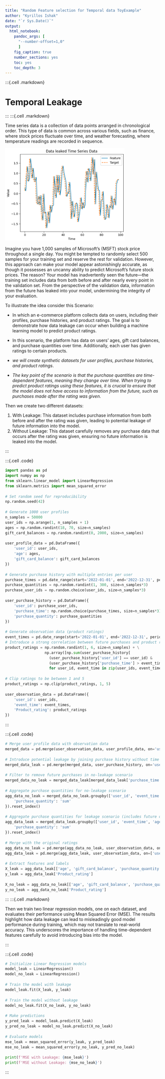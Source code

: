 ```yaml
---
title: "Random Feature selection for Temporal data ToyExample"
author: "Kyrillos Ishak"
date: "`r Sys.Date()`"
output: 
  html_notebook:
    pandoc_args: [
      "--number-offset=1,0"
      ]
    fig_caption: true
    number_sections: yes
    toc: yes
    toc_depth: 3
---
```

:::{.cell .markdown}
# **Temporal Leakage**
:::
:::{.cell .markdown}

Time series data is a collection of data points arranged in chronological order. This type of data is common across various fields, such as finance, where stock prices fluctuate over time, and weather forecasting, where temperature readings are recorded in sequence.

<img src="https://github.com/kyrillosishak/re-FakeNewsDetection/raw/main/Assets/TimeSeries_DataLeaked.png" height = 300>

Imagine you have 1,000 samples of Microsoft’s (MSFT) stock price throughout a single day. You might be tempted to randomly select 500 samples for your training set and reserve the rest for validation. However, this approach can make your model appear astonishingly accurate, as though it possesses an uncanny ability to predict Microsoft’s future stock prices. The reason? Your model has inadvertently seen the future—the training set includes data from both before and after nearly every point in the validation set. From the perspective of the validation data, information from the future has leaked into your model, undermining the integrity of your evaluation.

To illustrate the idea consider this Scenario:

* In which an e-commerce platform collects data on users, including their profiles, purchase histories, and product ratings. The goal is to demonstrate how data leakage can occur when building a machine learning model to predict product ratings.

* In this scenario, the platform has data on users’ ages, gift card balances, and purchase quantities over time. Additionally, each user has given ratings to certain products. 
* *we will create synthetic datasets for user profiles, purchase histories, and product ratings*.

* *The key point of the scenario is that the purchase quantities are time-dependent features, meaning they change over time. When trying to predict product ratings using these features, it is crucial to ensure that the model does not have access to information from the future, such as purchases made after the rating was given.*

Then we create two different datasets:

1. With Leakage: This dataset includes purchase information from both before and after the rating was given, leading to potential leakage of future information into the model.
2. Without Leakage: This dataset carefully removes any purchase data that occurs after the rating was given, ensuring no future information is leaked into the model.


:::

:::{.cell .code}
```python
import pandas as pd
import numpy as np
from sklearn.linear_model import LinearRegression
from sklearn.metrics import mean_squared_error

# Set random seed for reproducibility
np.random.seed(42)

# Generate 1000 user profiles
n_samples = 50000
user_ids = np.arange(1, n_samples + 1)
ages = np.random.randint(18, 70, size=n_samples)
gift_card_balances = np.random.randint(0, 2000, size=n_samples)

user_profile_data = pd.DataFrame({
    'user_id': user_ids,
    'age': ages,
    'gift_card_balance': gift_card_balances
})

# Generate purchase history with multiple entries per user
purchase_times = pd.date_range(start='2022-01-01', end='2022-12-31', periods=n_samples*3)
purchase_quantities = np.random.randint(1, 300, size=n_samples*3)
purchase_user_ids = np.random.choice(user_ids, size=n_samples*3)

user_purchase_history = pd.DataFrame({
    'user_id': purchase_user_ids,
    'purchase_time': np.random.choice(purchase_times, size=n_samples*3),
    'purchase_quantity': purchase_quantities
})

# Generate observation data (product ratings)
event_times = pd.date_range(start='2022-01-01', end='2022-12-31', periods=n_samples)
# Introduce a strong correlation between future purchases and product rating
product_ratings = np.random.randint(1, 6, size=n_samples) + \
                  np.array([np.sum(user_purchase_history[
                    (user_purchase_history['user_id'] == user_id) &
                    (user_purchase_history['purchase_time'] > event_time)]['purchase_quantity']) / 100
                    for user_id, event_time in zip(user_ids, event_times)])

# Clip ratings to be between 1 and 5
product_ratings = np.clip(product_ratings, 1, 5)

user_observation_data = pd.DataFrame({
    'user_id': user_ids,
    'event_time': event_times,
    'Product_rating': product_ratings
})

```
:::

:::{.cell .code}
```python
# Merge user profile data with observation data
merged_data = pd.merge(user_observation_data, user_profile_data, on='user_id')

# Introduce potential leakage by joining purchase history without time restriction
merged_data_leak = pd.merge(merged_data, user_purchase_history, on='user_id', how='left')

# Filter to remove future purchases in no-leakage scenario
merged_data_no_leak = merged_data_leak[merged_data_leak['purchase_time'] <= merged_data_leak['event_time']]

# Aggregate purchase quantities for no-leakage scenario
agg_data_no_leak = merged_data_no_leak.groupby(['user_id', 'event_time', 'age', 'gift_card_balance']).agg({
    'purchase_quantity': 'sum'
}).reset_index()

# Aggregate purchase quantities for leakage scenario (includes future data)
agg_data_leak = merged_data_leak.groupby(['user_id', 'event_time', 'age', 'gift_card_balance']).agg({
    'purchase_quantity': 'sum'
}).reset_index()

# Merge with the original ratings
agg_data_no_leak = pd.merge(agg_data_no_leak, user_observation_data, on=['user_id', 'event_time'])
agg_data_leak = pd.merge(agg_data_leak, user_observation_data, on=['user_id', 'event_time'])

# Extract features and labels
X_leak = agg_data_leak[['age', 'gift_card_balance', 'purchase_quantity']]
y_leak = agg_data_leak['Product_rating']

X_no_leak = agg_data_no_leak[['age', 'gift_card_balance', 'purchase_quantity']]
y_no_leak = agg_data_no_leak['Product_rating']

```
:::
:::{.cell .markdown}

Then we train two linear regression models, one on each dataset, and evaluates their performance using Mean Squared Error (MSE). The results highlight how data leakage can lead to misleadingly good model performance during training, which may not translate to real-world accuracy. This underscores the importance of handling time-dependent features carefully to avoid introducing bias into the model.

:::

:::{.cell .code}
```python
# Initialize Linear Regression models
model_leak = LinearRegression()
model_no_leak = LinearRegression()

# Train the model with leakage
model_leak.fit(X_leak, y_leak)

# Train the model without leakage
model_no_leak.fit(X_no_leak, y_no_leak)

# Make predictions
y_pred_leak = model_leak.predict(X_leak)
y_pred_no_leak = model_no_leak.predict(X_no_leak)

# Evaluate models
mse_leak = mean_squared_error(y_leak, y_pred_leak)
mse_no_leak = mean_squared_error(y_no_leak, y_pred_no_leak)

print(f'MSE with Leakage: {mse_leak}')
print(f'MSE without Leakage: {mse_no_leak}')
```
:::
